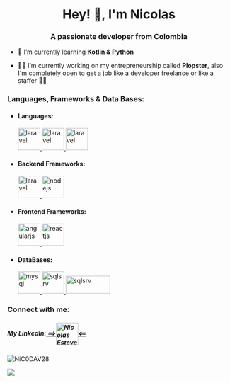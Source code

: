 <h1 align="center">Hey! 👋, I'm Nicolas</h1>
<h3 align="center">A passionate developer from Colombia</h3>


- 🌱 I’m currently learning **Kotlin & Python**

- 👨‍💻 I’m currently working on my entrepreneurship called **Plopster**, also I'm completely open to get a job like a developer freelance or like a staffer 👨‍💻


<h3 align="left">Languages, Frameworks & Data Bases:</h3>
<ul>
    <li>
        <h4 align="left">Languages:</h4>
<a href="https://laravel.com/" target="_blank"> <img  src="https://upload.wikimedia.org/wikipedia/commons/thumb/2/27/PHP-logo.svg/800px-PHP-logo.svg.png" alt="laravel" width="50" height="50"/> </a>
<a href="https://laravel.com/" target="_blank"> <img  src="https://upload.wikimedia.org/wikipedia/commons/thumb/4/4c/Typescript_logo_2020.svg/1200px-Typescript_logo_2020.svg.png" alt="laravel" width="50" height="50"/> </a>
<a href="https://laravel.com/" target="_blank"> <img  src="https://upload.wikimedia.org/wikipedia/commons/thumb/9/99/Unofficial_JavaScript_logo_2.svg/1200px-Unofficial_JavaScript_logo_2.svg.png" alt="laravel" width="50" height="50"/> </a>
</li>
<li>
    <h4 align="left">Backend Frameworks:</h4>
<a href="https://laravel.com/" target="_blank"> <img  src="https://laravel.com/img/logomark.min.svg" alt="laravel" width="50" height="50"/> </a>
<a><img alt="nodejs" src="https://upload.wikimedia.org/wikipedia/commons/thumb/d/d9/Node.js_logo.svg/1280px-Node.js_logo.svg.png" alt="mysql" width="50" height="50"/></a> 

</li>

<li>
    <h4 align="left">Frontend Frameworks:</h4>
<a href="https://angular.io" target="_blank"> <img src="https://upload.wikimedia.org/wikipedia/commons/thumb/c/cf/Angular_full_color_logo.svg/1200px-Angular_full_color_logo.svg.png" alt="angularjs" width="50" height="50"/> </a> <a href="https://es.reactjs.org/" target="_blank"> <img src="https://w7.pngwing.com/pngs/452/495/png-transparent-react-javascript-angularjs-ionic-github-text-logo-symmetry-thumbnail.png" alt="reactjs" width="50" height="50"/> </a>

</li>

<li>
    <h4 align="left">DataBases:</h4>
<a href="https://www.mysql.com/" target="_blank"> <img  src="https://cdn-icons-png.flaticon.com/512/919/919836.png" alt="mysql" width="50" height="50"/> </a> 
<a href="https://www.mysql.com/" target="_blank"> <img  src="https://upload.wikimedia.org/wikipedia/he/3/39/Microsoft_SQL_server_logo.png?20120907215108" alt="sqlsrv" width="50" height="50"/> </a>
<a href="https://www.mysql.com/" target="_blank"> <img  src="https://webimages.mongodb.com/_com_assets/cms/kuyjf3vea2hg34taa-horizontal_default_slate_blue.svg?auto=format%252Ccompress" alt="sqlsrv" width="100" height="40"/> </a>
</li>
</ul>

<h3 align="left">Connect with me:</h3>
<p align="left"><h5>My LinkedIn:<a href="https://www.linkedin.com/in/nicolas-estevez/" target="_blank"> ==><img align="center" src="https://static.vecteezy.com/system/resources/previews/017/339/624/non_2x/linkedin-icon-free-png.png" alt="Nicolas Estevez" height="50" width="50" /><==</a>
</h5>
</p>


<p><img align="center" src="https://github-readme-stats.vercel.app/api/top-langs?username=NiC0DAV&show_icons=true&theme=dark&locale=en&layout=compact" alt="NiC0DAV28" /></p>

![](https://komarev.com/ghpvc/?username=nic0dav&color=blue)
